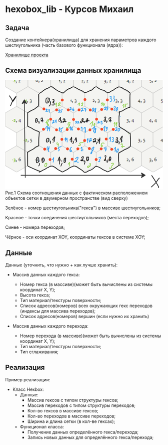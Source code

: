 # hexobox_lib - Курсов Михаил
## Задача
Создание контейнера(хранилища) для хранения параметров каждого шестиугольника (часть базового функционала (ядра)):

[Хранилище проекта](https://github.com/nv3033/HexoWorld)
## Схема визуализации данных хранилища
![Схема необходимых для построения сетки данных ](img1.png)
Рис.1 Схема соотношения данных с фактическом расположением объектов сетки в двумерном пространстве (вид сверху)




Зелёное -  номер шестиугольника("гекса") в массиве шестиугольников;

Красное - точки соединения шестиугольников (места переходов);

Синее - номера переходов;

Чёрное - оси координат XOY, координаты гексов в системе XOY;





## Данные
Данные (уточнить, что нужно + как лучше хранить):
- Массив данных каждого гекса:
	- Номер гекса (в массиве)(может быть вычислены из системы координат X, Y);
	- Высота гекса;
	- Тип материал/текстуры поверхности;
	- Список адресов(номеров) всех окружающих гекс переходов (индексы для массива переходов);
	- Список адресов(номеров) вершин (если нужно их хранить)

- Массив данных каждого перехода:
	- Номер перехода (в массиве)(может быть вычислены из системы координат X, Y);
	- Тип материал/текстуры поверхности;
	- Тип сглаживания;
## Реализация
Пример реализации:
- Класс Hexbox:
	- Данные:
		- Массив гексов с типом структуры гексов;
		- Массив переходов с типом структуры переходов;
		- Кол-во гексов в массиве гексов;
		- Кол-во переходов в массиве переходов;
		- Ширина и длина сетки (в кол-ве гексах);
	- Функционал класса:
		- Получение данных определённого гекса/перехода;
		- Запись новых данных для определённого гекса/перехода;
